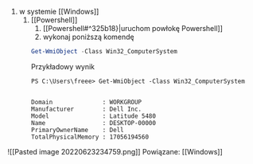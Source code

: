 1. w systemie [[Windows]]
	1. [[Powershell]]
		1. [[Powershell#^325b18}|uruchom powłokę Powershell]]
		2. wykonaj poniższą komendę
		``` Powershell
		Get-WmiObject -Class Win32_ComputerSystem
		```
		Przykładowy wynik
		```
		PS C:\Users\freee> Get-WmiObject -Class Win32_ComputerSystem
		
		
		Domain              : WORKGROUP
		Manufacturer        : Dell Inc.
		Model               : Latitude 5480
		Name                : DESKTOP-00000
		PrimaryOwnerName    : Dell
		TotalPhysicalMemory : 17056194560
		```

![[Pasted image 20220623234759.png]]
Powiązane: [[Windows]]